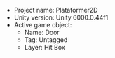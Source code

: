 <!-- UNITY CODE ASSIST INSTRUCTIONS START -->
- Project name: Plataformer2D
- Unity version: Unity 6000.0.44f1
- Active game object:
  - Name: Door
  - Tag: Untagged
  - Layer: Hit Box
<!-- UNITY CODE ASSIST INSTRUCTIONS END -->